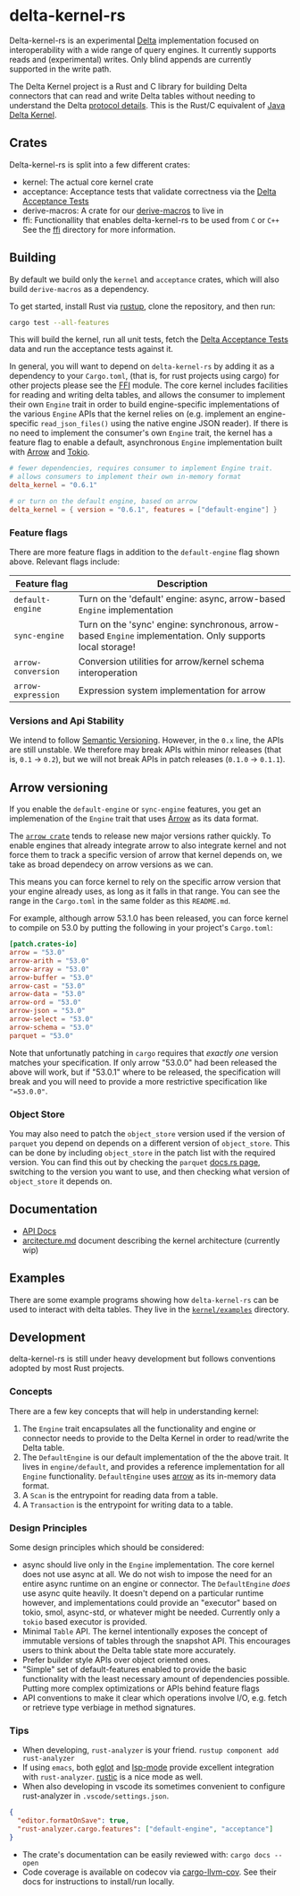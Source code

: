 # delta-kernel-rs

Delta-kernel-rs is an experimental [Delta][delta] implementation focused on interoperability with a
wide range of query engines. It currently supports reads and (experimental) writes. Only blind
appends are currently supported in the write path.

The Delta Kernel project is a Rust and C library for building Delta connectors that can read and
write Delta tables without needing to understand the Delta [protocol details][delta-protocol]. This
is the Rust/C equivalent of [Java Delta Kernel][java-kernel].

## Crates

Delta-kernel-rs is split into a few different crates:

- kernel: The actual core kernel crate
- acceptance: Acceptance tests that validate correctness  via the [Delta Acceptance Tests][dat]
- derive-macros: A crate for our [derive-macros] to live in
- ffi: Functionallity that enables delta-kernel-rs to be used from `C` or `C++` See the [ffi](ffi)
  directory for more information.

## Building
By default we build only the `kernel` and `acceptance` crates, which will also build `derive-macros`
as a dependency.

To get started, install Rust via [rustup], clone the repository, and then run:

```sh
cargo test --all-features
```

This will build the kernel, run all unit tests, fetch the [Delta Acceptance Tests][dat] data and run
the acceptance tests against it.

In general, you will want to depend on `delta-kernel-rs` by adding it as a dependency to your
`Cargo.toml`, (that is, for rust projects using cargo) for other projects please see the [FFI]
module. The core kernel includes facilities for reading and writing delta tables, and allows the
consumer to implement their own `Engine` trait in order to build engine-specific implementations of
the various `Engine` APIs that the kernel relies on (e.g. implement an engine-specific
`read_json_files()` using the native engine JSON reader). If there is no need to implement the
consumer's own `Engine` trait, the kernel has a feature flag to enable a default, asynchronous
`Engine` implementation built with [Arrow] and [Tokio].

```toml
# fewer dependencies, requires consumer to implement Engine trait.
# allows consumers to implement their own in-memory format
delta_kernel = "0.6.1"

# or turn on the default engine, based on arrow
delta_kernel = { version = "0.6.1", features = ["default-engine"] }
```

### Feature flags
There are more feature flags in addition to the `default-engine` flag shown above. Relevant flags
include:

| Feature flag  | Description   |
| ------------- | ------------- |
| `default-engine`    | Turn on the 'default' engine: async, arrow-based `Engine` implementation  |
| `sync-engine`       | Turn on the 'sync' engine: synchronous, arrow-based `Engine` implementation. Only supports local storage! |
| `arrow-conversion`  | Conversion utilities for arrow/kernel schema interoperation |
| `arrow-expression`  | Expression system implementation for arrow |

### Versions and Api Stability
We intend to follow [Semantic Versioning](https://semver.org/). However, in the `0.x` line, the APIs
are still unstable. We therefore may break APIs within minor releases (that is, `0.1` -> `0.2`), but
we will not break APIs in patch releases (`0.1.0` -> `0.1.1`).

## Arrow versioning
If you enable the `default-engine` or `sync-engine` features, you get an implemenation of the
`Engine` trait that uses [Arrow] as its data format.

The [`arrow crate`](https://docs.rs/arrow/latest/arrow/) tends to release new major versions rather
quickly. To enable engines that already integrate arrow to also integrate kernel and not force them
to track a specific version of arrow that kernel depends on, we take as broad dependecy on arrow
versions as we can.

This means you can force kernel to rely on the specific arrow version that your engine already uses,
as long as it falls in that range. You can see the range in the `Cargo.toml` in the same folder as
this `README.md`.

For example, although arrow 53.1.0 has been released, you can force kernel to compile on 53.0 by
putting the following in your project's `Cargo.toml`:

```toml
[patch.crates-io]
arrow = "53.0"
arrow-arith = "53.0"
arrow-array = "53.0"
arrow-buffer = "53.0"
arrow-cast = "53.0"
arrow-data = "53.0"
arrow-ord = "53.0"
arrow-json = "53.0"
arrow-select = "53.0"
arrow-schema = "53.0"
parquet = "53.0"
```

Note that unfortunatly patching in `cargo` requires that _exactly one_ version matches your
specification. If only arrow "53.0.0" had been released the above will work, but if "53.0.1" where
to be released, the specification will break and you will need to provide a more restrictive
specification like `"=53.0.0"`.

### Object Store
You may also need to patch the `object_store` version used if the version of `parquet` you depend on
depends on a different version of `object_store`. This can be done by including `object_store` in
the patch list with the required version. You can find this out by checking the `parquet` [docs.rs
page](https://docs.rs/parquet/52.2.0/parquet/index.html), switching to the version you want to use,
and then checking what version of `object_store` it depends on.

## Documentation

- [API Docs](https://docs.rs/delta_kernel/latest/delta_kernel/)
- [arcitecture.md](doc/architecture.md) document describing the kernel architecture (currently wip)

## Examples

There are some example programs showing how `delta-kernel-rs` can be used to interact with delta
tables. They live in the [`kernel/examples`](kernel/examples) directory.

## Development

delta-kernel-rs is still under heavy development but follows conventions adopted by most Rust
projects.

### Concepts

There are a few key concepts that will help in understanding kernel:

1. The `Engine` trait encapsulates all the functionality and engine or connector needs to provide to
   the Delta Kernel in order to read/write the Delta table.
2. The `DefaultEngine` is our default implementation of the the above trait. It lives in
   `engine/default`, and provides a reference implementation for all `Engine`
   functionality. `DefaultEngine` uses [arrow](https://docs.rs/arrow/latest/arrow/) as its in-memory
   data format.
3. A `Scan` is the entrypoint for reading data from a table.
4. A `Transaction` is the entrypoint for writing data to a table.

### Design Principles

Some design principles which should be considered:

- async should live only in the `Engine` implementation. The core kernel does not use async at
  all. We do not wish to impose the need for an entire async runtime on an engine or connector. The
  `DefaultEngine` _does_ use async quite heavily. It doesn't depend on a particular runtime however,
  and implementations could provide an "executor" based on tokio, smol, async-std, or whatever might
  be needed. Currently only a `tokio` based executor is provided.
- Minimal `Table` API. The kernel intentionally exposes the concept of immutable versions of tables
  through the snapshot API. This encourages users to think about the Delta table state more
  accurately.
- Prefer builder style APIs over object oriented ones.
- "Simple" set of default-features enabled to provide the basic functionality with the least
  necessary amount of dependencies possible. Putting more complex optimizations or APIs behind
  feature flags
- API conventions to make it clear which operations involve I/O, e.g. fetch or retrieve type
  verbiage in method signatures.

### Tips

- When developing, `rust-analyzer` is your friend. `rustup component add rust-analyzer`
- If using `emacs`, both [eglot](https://github.com/joaotavora/eglot) and
  [lsp-mode](https://github.com/emacs-lsp/lsp-mode) provide excellent integration with
  `rust-analyzer`. [rustic](https://github.com/brotzeit/rustic) is a nice mode as well.
- When also developing in vscode its sometimes convenient to configure rust-analyzer in
  `.vscode/settings.json`.

```json
{
  "editor.formatOnSave": true,
  "rust-analyzer.cargo.features": ["default-engine", "acceptance"]
}
```

- The crate's documentation can be easily reviewed with: `cargo docs --open`
- Code coverage is available on codecov via [cargo-llvm-cov]. See their docs for instructions to install/run locally.

[delta]: https://delta.io
[delta-protocol]: https://github.com/delta-io/delta/blob/master/PROTOCOL.md
[delta-github]: https://github.com/delta-io/delta
[java-kernel]: https://github.com/delta-io/delta/tree/master/kernel
[rustup]: https://rustup.rs
[architecture.md]: https://github.com/delta-io/delta-kernel-rs/tree/master/architecture.md
[dat]: https://github.com/delta-incubator/dat
[derive-macros]: https://doc.rust-lang.org/reference/procedural-macros.html
[API Docs]: https://docs.rs/delta_kernel/latest/delta_kernel/
[cargo-llvm-cov]: https://github.com/taiki-e/cargo-llvm-cov
[FFI]: ffi/
[Arrow]: https://arrow.apache.org/rust/arrow/index.html
[Tokio]: https://tokio.rs/
